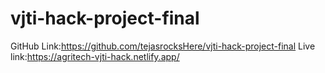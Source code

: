 # vjti-hack-project-final
GitHub Link:https://github.com/tejasrocksHere/vjti-hack-project-final
Live link:https://agritech-vjti-hack.netlify.app/
